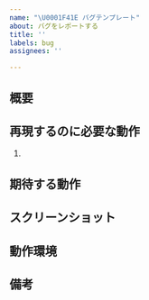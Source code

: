 ```yaml
---
name: "\U0001F41E バグテンプレート"
about: バグをレポートする
title: ''
labels: bug
assignees: ''

---
```


## 概要

## 再現するのに必要な動作
1. 

## 期待する動作

## スクリーンショット

## 動作環境

## 備考
